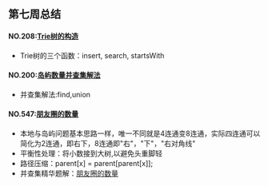## 第七周总结
#### NO.208:[Trie树的构造](https://github.com/JasonWu2008/algorithm011-class01/tree/master/Week_07/src)
* Trie树的三个函数：insert, search, startsWith

#### NO.200:[岛屿数量并查集解法](https://github.com/JasonWu2008/algorithm011-class01/tree/master/Week_07/src)
* 并查集解法:find,union

#### NO.547:[朋友圈的数量](https://github.com/JasonWu2008/algorithm011-class01/tree/master/Week_07/src)
* 本地与岛屿问题基本思路一样，唯一不同就是4连通变8连通，实际四连通可以简化为2连通，即右下，8连通即"右"，"下"，"右对角线"
* 平衡性处理：将小数接到大树,以避免头重脚轻
* 路径压缩：parent[x] = parent[parent[x]];
* 并查集精华题解：[朋友圈的数量](https://leetcode-cn.com/problems/friend-circles/solution/union-find-suan-fa-xiang-jie-by-labuladong/)
